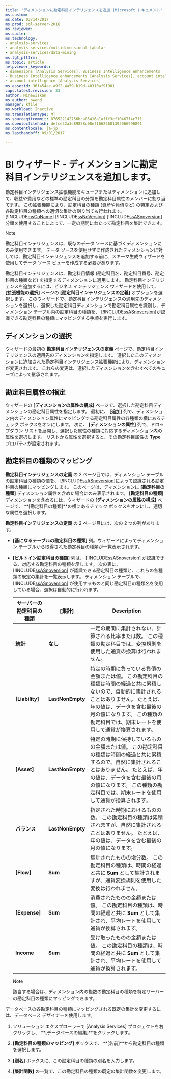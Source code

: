 ```yaml
---
title: "ディメンションに勘定科目インテリジェンスを追加 |Microsoft ドキュメント"
ms.custom: 
ms.date: 03/14/2017
ms.prod: sql-server-2016
ms.reviewer: 
ms.suite: 
ms.technology:
- analysis-services
- analysis-services/multidimensional-tabular
- analysis-services/data-mining
ms.tgt_pltfrm: 
ms.topic: article
helpviewer_keywords:
- dimensions [Analysis Services], Business Intelligence enhancements
- Business Intelligence enhancements [Analysis Services], account intelligence
- account intelligence [Analysis Services]
ms.assetid: 36f454ae-a9f2-4a59-b19d-40310af9f901
caps.latest.revision: 33
author: Minewiskan
ms.author: owend
manager: kfile
ms.workload: Inactive
ms.translationtype: MT
ms.sourcegitcommit: 876522142756bca05416a1afff3cf10467f4c7f1
ms.openlocfilehash: defce52a3e89858c08eff6626601392066996891
ms.contentlocale: ja-jp
ms.lasthandoff: 09/01/2017

---
```

# <a name="bi-wizard---add-account-intelligence-to-a-dimension"></a>BI ウィザード - ディメンションに勘定科目インテリジェンスを追加します。
  勘定科目インテリジェンス拡張機能をキューブまたはディメンションに追加して、収益や費用などの標準の勘定科目の分類を勘定科目属性のメンバーに割り当てます。 この拡張機能により、勘定科目の種類 (資産や負債など) の特定および各勘定科目の種類への適切な集計の割り当ても行われます。 [!INCLUDE[msCoName](../../includes/msconame-md.md)] [!INCLUDE[ssNoVersion](../../includes/ssnoversion-md.md)] [!INCLUDE[ssASnoversion](../../includes/ssasnoversion-md.md)] 分類を使用することによって、一定の期間にわたって勘定科目を集計できます。  
  
> [!NOTE]  
>  勘定科目インテリジェンスは、既存のデータ ソースに基づくディメンションにのみ使用できます。 データ ソースを使用せずに作成されたディメンションに対しては、勘定科目インテリジェンスを追加する前に、スキーマ生成ウィザードを使用してデータ ソース ビューを作成する必要があります。  
  
 勘定科目インテリジェンスは、勘定科目情報 (勘定科目名、勘定科目番号、勘定科目の種類など) を指定するディメンションに適用します。 勘定科目インテリジェンスを追加するには、ビジネス インテリジェンス ウィザードを使用して、 **[拡張機能の選択]** ページの **[勘定科目インテリジェンスの定義]** オプションを選択します。 このウィザードで、勘定科目インテリジェンスの適用先のディメンションを選択し、選択した勘定科目ディメンションで勘定科目属性を識別し、ディメンション テーブル内の勘定科目の種類を、 [!INCLUDE[ssASnoversion](../../includes/ssasnoversion-md.md)]が認識できる勘定科目の種類にマッピングする手順を実行します。  
  
## <a name="selecting-a-dimension"></a>ディメンションの選択  
 ウィザードの最初の **勘定科目インテリジェンスの定義** ページで、勘定科目インテリジェンスの適用先のディメンションを指定します。 選択したこのディメンションに追加された勘定科目インテリジェンス拡張機能により、ディメンションが変更されます。 これらの変更は、選択したディメンションを含むすべてのキューブによって継承されます。  
  
## <a name="specifying-account-attributes"></a>勘定科目属性の指定  
 ウィザードの **[ディメンションの属性の構成]** ページで、選択した勘定科目ディメンションの勘定科目属性を指定します。 最初に、 **[追加]** 列で、ディメンション内のディメンション属性にマッピングする勘定科目属性の各種類の横にあるチェック ボックスをオンにします。 次に、 **[ディメンションの属性]** 列で、ドロップダウン リストを展開し、選択した属性の種類に対応するディメンション内の属性を選択します。 リストから属性を選択すると、その勘定科目属性の **Type** プロパティが設定されます。  
  
## <a name="mapping-account-types"></a>勘定科目の種類のマッピング  
 **勘定科目インテリジェンスの定義** の 2 ページ目では、ディメンション テーブルの勘定科目の種類の値を、 [!INCLUDE[ssASnoversion](../../includes/ssasnoversion-md.md)]によって認識される勘定科目の種類にマッピングします。 このページは、ディメンションに **[勘定科目の種類]** ディメンション属性を含めた場合にのみ表示されます。 **[勘定科目の種類]** ディメンションを含めるには、ウィザードの **[ディメンションの属性の構成]** ページで、 **[勘定科目の種類]**の横にあるチェック ボックスをオンにし、適切な属性を選択します。  
  
 **勘定科目インテリジェンスの定義** の 2 ページ目には、次の 2 つの列があります。  
  
-   **[基になるテーブルの勘定科目の種類]** 列。ウィザードによってディメンション テーブルから取得された勘定科目の種類が一覧表示されます。  
  
-   **[ビルトイン勘定科目の種類]** 列は、 [!INCLUDE[ssASnoversion](../../includes/ssasnoversion-md.md)] が認識できる、対応する勘定科目の種類を示します。 次の表に、 [!INCLUDE[ssASnoversion](../../includes/ssasnoversion-md.md)] が認識できる勘定科目の種類と、これらの各種類の既定の集計を一覧表示します。 ディメンション テーブルで、 [!INCLUDE[ssASnoversion](../../includes/ssasnoversion-md.md)] が使用するものと同じ勘定科目の種類名を使用している場合、選択は自動的に行われます。  
  
    |サーバーの勘定科目の種類|[集計]|Description|  
    |-------------------------|-----------------|-----------------|  
    |**統計**|**なし**|一定の期間に集計されない、計算される比率または数。 この種類の勘定科目では、変換規則を使用した通貨の換算は行われません。|  
    |**[Liability]**|**LastNonEmpty**|特定の時期に負っている負債の金額または値。 この勘定科目の種類は時間の経過と共に累積しないので、自動的に集計されることはありません。 たとえば、年の値は、データを含む最後の月の値になります。 この種類の勘定科目では、期末レートを使用して通貨が換算されます。|  
    |**[Asset]**|**LastNonEmpty**|特定の時期に保持しているものの金額または値。 この勘定科目の種類は時間の経過と共に累積するので、自然に集計されることはありません。 たとえば、年の値は、データを含む最後の月の値になります。 この種類の勘定科目では、期末レートを使用して通貨が換算されます。|  
    |**バランス**|**LastNonEmpty**|指定された時期におけるものの数。 この勘定科目の種類は累積されますが、自然に集計されることはありません。 たとえば、年の値は、データを含む最後の月の値になります。|  
    |**[Flow]**|**Sum**|集計されたものの増分数。 この勘定科目の種類は、時間の経過と共に **Sum** として集計されますが、通貨変換規則を使用した変換は行われません。|  
    |**[Expense]**|**Sum**|消費されたものの金額または値。 この勘定科目の種類は、時間の経過と共に **Sum** として集計され、平均レートを使用して通貨が換算されます。|  
    |**Income**|**Sum**|受け取ったものの金額または値。 この勘定科目の種類は、時間の経過と共に **Sum** として集計され、平均レートを使用して通貨が換算されます。|  
  
    > [!NOTE]  
    >  該当する場合は、ディメンション内の複数の勘定科目の種類を特定サーバーの勘定科目の種類にマッピングできます。  
  
 データベースの各勘定科目の種類にマッピングされる既定の集計を変更するには、データベース デザイナーを使用します。  
  
1.  ソリューション エクスプローラーで [Analysis Services] プロジェクトを右クリックし、 **[データベースの編集]**をクリックします。  
  
2.  **[勘定科目の種類のマッピング]** ボックスで、 **[名前]**から勘定科目の種類を選択します。  
  
3.  **[別名]** ボックスに、この勘定科目の種類の別名を入力します。  
  
4.  **[集計関数]** の一覧で、この勘定科目の種類の既定の集計関数を変更します。  
  
  

